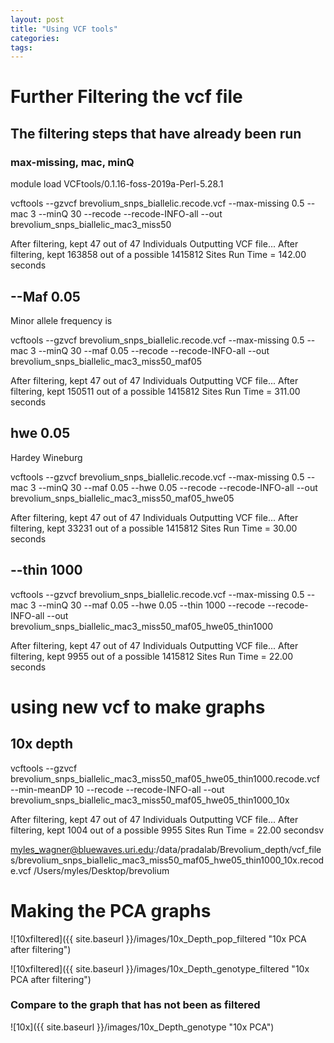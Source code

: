 ```yaml
---
layout: post
title: "Using VCF tools"
categories: 
tags: 
---
```


# Further Filtering the vcf file

## The filtering steps that have already been run 
### max-missing, mac, minQ
module load VCFtools/0.1.16-foss-2019a-Perl-5.28.1

vcftools --gzvcf brevolium_snps_biallelic.recode.vcf --max-missing 0.5 --mac 3 --minQ 30 --recode --recode-INFO-all --out brevolium_snps_biallelic_mac3_miss50

After filtering, kept 47 out of 47 Individuals
Outputting VCF file...
After filtering, kept 163858 out of a possible 1415812 Sites
Run Time = 142.00 seconds


## --Maf 0.05

Minor allele frequency is 

vcftools --gzvcf brevolium_snps_biallelic.recode.vcf --max-missing 0.5 --mac 3 --minQ 30 --maf 0.05 --recode --recode-INFO-all --out brevolium_snps_biallelic_mac3_miss50_maf05

After filtering, kept 47 out of 47 Individuals
Outputting VCF file...
After filtering, kept 150511 out of a possible 1415812 Sites
Run Time = 311.00 seconds


## hwe 0.05

Hardey Wineburg

vcftools --gzvcf brevolium_snps_biallelic.recode.vcf --max-missing 0.5 --mac 3 --minQ 30 --maf 0.05 --hwe 0.05 --recode --recode-INFO-all --out brevolium_snps_biallelic_mac3_miss50_maf05_hwe05

After filtering, kept 47 out of 47 Individuals
Outputting VCF file...
After filtering, kept 33231 out of a possible 1415812 Sites
Run Time = 30.00 seconds


## --thin 1000

vcftools --gzvcf brevolium_snps_biallelic.recode.vcf --max-missing 0.5 --mac 3 --minQ 30 --maf 0.05 --hwe 0.05 --thin 1000 --recode --recode-INFO-all --out brevolium_snps_biallelic_mac3_miss50_maf05_hwe05_thin1000

After filtering, kept 47 out of 47 Individuals
Outputting VCF file...
After filtering, kept 9955 out of a possible 1415812 Sites
Run Time = 22.00 seconds


# using new vcf to make graphs

## 10x depth

vcftools --gzvcf  brevolium_snps_biallelic_mac3_miss50_maf05_hwe05_thin1000.recode.vcf --min-meanDP 10 --recode --recode-INFO-all --out brevolium_snps_biallelic_mac3_miss50_maf05_hwe05_thin1000_10x

After filtering, kept 47 out of 47 Individuals
Outputting VCF file...
After filtering, kept 1004 out of a possible 9955 Sites
Run Time = 22.00 secondsv


myles_wagner@bluewaves.uri.edu:/data/pradalab/Brevolium_depth/vcf_files/brevolium_snps_biallelic_mac3_miss50_maf05_hwe05_thin1000_10x.recode.vcf /Users/myles/Desktop/brevolium


# Making the PCA graphs


![10xfiltered]({{ site.baseurl }}/images/10x_Depth_pop_filtered "10x PCA after filtering")

![10xfiltered]({{ site.baseurl }}/images/10x_Depth_genotype_filtered "10x PCA after filtering")

### Compare to the graph that has not been as filtered 

![10x]({{ site.baseurl }}/images/10x_Depth_genotype "10x PCA")